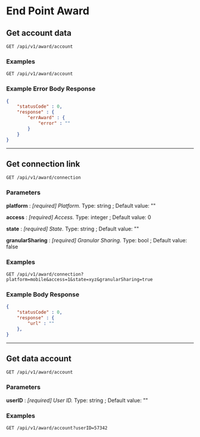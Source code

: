 # End Point Award

## Get account data
`GET /api/v1/award/account`

### Examples

`GET /api/v1/award/account`

### Example Error Body Response

```json
{
    "statusCode" : 0,
    "response" : {
        "errAward" : {
            "error" : ""
        }
    }
}
```

---

## Get connection link
`GET /api/v1/award/connection`

### Parameters

**platform** : _[required] Platform._ Type: string ; Default value: ""

**access** : _[required] Access._ Type: integer ; Default value: 0

**state** : _[required] State._ Type: string ; Default value: ""

**granularSharing** : _[required] Granular Sharing._ Type: bool ; Default value: false

### Examples

`GET /api/v1/award/connection?platform=mobile&access=1&state=xyz&granularSharing=true`

### Example Body Response

```json
{
    "statusCode" : 0,
    "response" : {
        "url" : ""
    },
}
```

---

## Get data account
`GET /api/v1/award/account`

### Parameters

**userID** : _[required] User ID._ Type: string ; Default value: ""

### Examples

`GET /api/v1/award/account?userID=57342`
